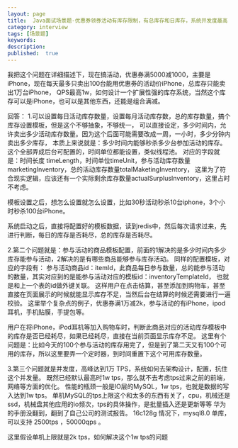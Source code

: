 ```yaml
---
layout: page
title:  Java面试场景题-优惠券领券活动有库存限制，有总库存和日库存，系统并发度最高 1W TPS，要求设计一个扩展性强的库存系统？
category: interview
tags: [场景题]
keywords:
description:
published:  true
---
```


我把这个问题在详细描述下，现在搞活动，优惠券满5000减1000，主要是iPhone，现在每天最多只卖出100台能用优惠券的活动价iPhone，总库存只能卖出1万台iPhone，
QPS最高1w，如何设计一个扩展性强的库存系统，当然这个库存可以是iPhone，也可以是其他东西，还能是组合满减。

回答：
1.可以设置每日活动库存数量，设置每月活动库存数，总的库存数量，搞个库存设置模板，但是这个不够抽象，不够统一，
可以直接设定，多少时间内，允许卖出多少活动库存数量。因为这个后面可能需要改成一周，一小时，多少分钟内卖出多少库存，
本质上来说就是：多少时间内能够秒杀多少台参加活动的库存。
这个全部弄成后台可配置的，时间单位都能设置，类似线程池。
对应的字段就是：时间长度 timeLength，时间单位timeUnit，参与活动库存数量marketingInventory，总的活动库存数量totalMaketingInventory，
这里为了符合现实逻辑，应该还有一个实际剩余库存数量actualSurplusInventory，这里占时不考虑。

模板设置之后，想怎么设置就怎么设置，比如30秒活动秒杀10台iphone，3个小时秒杀100台iPhone。

系统启动之后，直接将配置好的模板数据，读到redis中，然后每次请求过来，先进行判断，每日的库存是否耗尽，总的库存是否耗尽。

2.第二个问题就是：参与活动的商品模板配置，前面的1解决的是多少时间内多少库存能参与活动，2解决的是有哪些商品能够参与库存活动。
同样的配置模板，对应的字段有：
参与活动商品id：itemId，此商品每日参与数量，总的能参与活动的数量，其实对应到的是能参与活动对应的模板id：inventoryTemplateId，
也就是和上一个表的id做外键关联。
这样用户在点击结算，甚至添加到购物车，甚至直接在页面展示的时候就能显示库存不足，当然后台在结算的时候还需要进行一遍校验。
这里举个复杂点的例子，优惠券满1万减2k，参与活动的有iPhone，ipod耳机，手机贴膜，手提包等。

用户在将iPhone，iPod耳机等加入购物车时，判断此商品对应的活动库存模板中的库存是否已经耗尽，如果已经耗尽，直接在当前页面显示库存不足。
这里有个问题是：比如今天的100个参与活动的库存用完了，但是到了第二天又有100个可用的库存，所以这里要弄一个定时器，到时间重置下这个可用库存数量。

3.第三个问题就是并发度，高峰达到1万 TPS，系统如何去架构设计，配置，抗住这个并发量。
既然已经默认最高时1w tps，那么就不去考虑tps过来之前的前端，网络等方面的优化。
性能的瓶颈一般是IO层的MySQL，1w tps，也就是数据的写入达到1w tps。
单机MySQL的tps上限这个和太多的东西有关了，cpu，机械还是ssd，机械盘其他应用的io频次，tps的具体操作，是批量插入还是更新等等
华为的手册没翻到，翻到了自己公司的测试报告。
16c128g 情况下，mysql8.0 单库，可以支持 2500tps ，50000qps 。

这里假设单机上限就是2k tps，如何解决这个1w tps的问题







